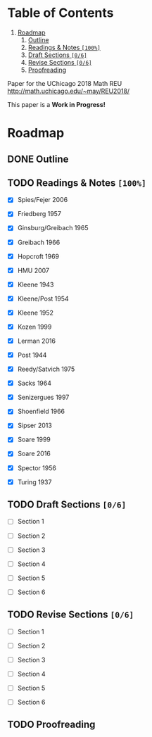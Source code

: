 
# Table of Contents

1.  [Roadmap](#org2270880)
    1.  [Outline](#org3b2d4b2)
    2.  [Readings & Notes <code>[100%]</code>](#org7e1af88)
    3.  [Draft Sections <code>[0/6]</code>](#org7b22455)
    4.  [Revise Sections <code>[0/6]</code>](#org5ac2fa9)
    5.  [Proofreading](#org159fe83)

Paper for the UChicago 2018 Math REU <http://math.uchicago.edu/~may/REU2018/>

This paper is a ****Work in Progress!****


<a id="org2270880"></a>

# Roadmap


<a id="org3b2d4b2"></a>

## DONE Outline


<a id="org7e1af88"></a>

## TODO Readings & Notes <code>[100%]</code>

-   [X] Spies/Fejer 2006
-   [X] Friedberg 1957
-   [X] Ginsburg/Greibach 1965
-   [X] Greibach 1966
-   [X] Hopcroft 1969
-   [X] HMU 2007
-   [X] Kleene 1943
-   [X] Kleene/Post 1954
-   [X] Kleene 1952
-   [X] Kozen 1999
-   [X] Lerman 2016
-   [X] Post 1944
-   [X] Reedy/Satvich 1975
-   [X] Sacks 1964
-   [X] Senizergues 1997
-   [X] Shoenfield 1966
-   [X] Sipser 2013
-   [X] Soare 1999
-   [X] Soare 2016
-   [X] Spector 1956
-   [X] Turing 1937


<a id="org7b22455"></a>

## TODO Draft Sections <code>[0/6]</code>

-   [ ] Section 1
-   [ ] Section 2
-   [ ] Section 3
-   [ ] Section 4
-   [ ] Section 5
-   [ ] Section 6


<a id="org5ac2fa9"></a>

## TODO Revise Sections <code>[0/6]</code>

-   [ ] Section 1
-   [ ] Section 2
-   [ ] Section 3
-   [ ] Section 4
-   [ ] Section 5
-   [ ] Section 6


<a id="org159fe83"></a>

## TODO Proofreading

